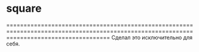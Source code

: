 # square
==========================================================================================================================================
Сделал это исключительно для себя.
